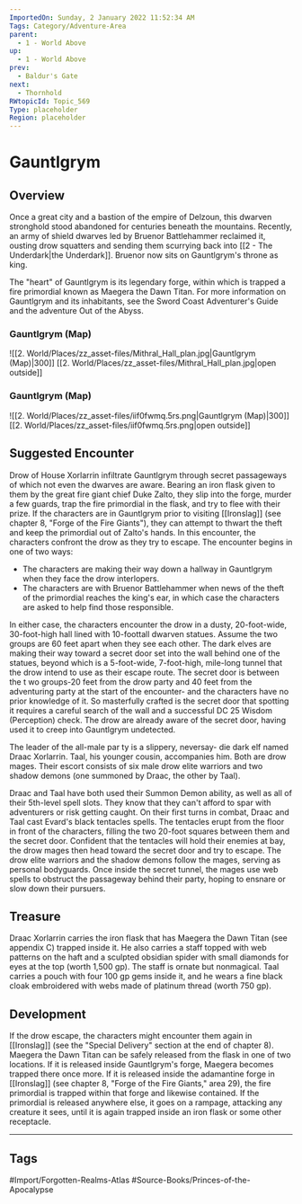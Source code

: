 ```yaml
---
ImportedOn: Sunday, 2 January 2022 11:52:34 AM
Tags: Category/Adventure-Area
parent:
  - 1 - World Above
up:
  - 1 - World Above
prev:
  - Baldur's Gate
next:
  - Thornhold
RWtopicId: Topic_569
Type: placeholder
Region: placeholder
---
```

# Gauntlgrym
## Overview
Once a great city and a bastion of the empire of Delzoun, this dwarven stronghold stood abandoned for centuries beneath the mountains. Recently, an army of shield dwarves led by Bruenor Battlehammer reclaimed it, ousting drow squatters and sending them scurrying back into [[2 - The Underdark|the Underdark]]. Bruenor now sits on Gauntlgrym's throne as king.

The "heart" of Gauntlgrym is its legendary forge, within which is trapped a fire primordial known as Maegera the Dawn Titan. For more information on Gauntlgrym and its inhabitants, see the Sword Coast Adventurer's Guide and the adventure Out of the Abyss.

### Gauntlgrym (Map)
![[2. World/Places/zz_asset-files/Mithral_Hall_plan.jpg|Gauntlgrym (Map)|300]]
[[2. World/Places/zz_asset-files/Mithral_Hall_plan.jpg|open outside]]

### Gauntlgrym (Map)
![[2. World/Places/zz_asset-files/iif0fwmq.5rs.png|Gauntlgrym (Map)|300]]
[[2. World/Places/zz_asset-files/iif0fwmq.5rs.png|open outside]]

## Suggested Encounter
Drow of House Xorlarrin infiltrate Gauntlgrym through secret passageways of which not even the dwarves are aware. Bearing an iron flask given to them by the great fire giant chief Duke Zalto, they slip into the forge, murder a few guards, trap the fire primordial in the flask, and try to flee with their prize. If the characters are in Gauntlgrym prior to visiting [[Ironslag]] (see chapter 8, "Forge of the Fire Giants"), they can attempt to thwart the theft and keep the primordial out of Zalto's hands. In this encounter, the characters confront the drow as they try to escape. The encounter begins in one of two ways:

- The characters are making their way down a hallway in Gauntlgrym when they face the drow interlopers.
- The characters are with Bruenor Battlehammer when news of the theft of the primordial reaches the king's ear, in which case the characters are asked to help find those responsible.

In either case, the characters encounter the drow in a dusty, 20-foot-wide, 30-foot-high hall lined with 10-foottall dwarven statues. Assume the two groups are 60 feet apart when they see each other. The dark elves are making their way toward a secret door set into the wall behind one of the statues, beyond which is a 5-foot-wide, 7-foot-high, mile-long tunnel that the drow intend to use as their escape route. The secret door is between the t wo groups-20 feet from the drow party and 40 feet from the adventuring party at the start of the encounter- and the characters have no prior knowledge of it. So masterfully crafted is the secret door that spotting it requires a careful search of the wall and a successful DC 25 Wisdom (Perception) check. The drow are already aware of the secret door, having used it to creep into Gauntlgrym undetected.

The leader of the all-male par ty is a slippery, neversay- die dark elf named Draac Xorlarrin. Taal, his younger cousin, accompanies him. Both are drow mages. Their escort consists of six male drow elite warriors and two shadow demons (one summoned by Draac, the other by Taal).

Draac and Taal have both used their Summon Demon ability, as well as all of their 5th-level spell slots. They know that they can't afford to spar with adventurers or risk getting caught. On their first turns in combat, Draac and Taal cast Evard's black tentacles spells. The tentacles erupt from the floor in front of the characters, filling the two 20-foot squares between them and the secret door. Confident that the tentacles will hold their enemies at bay, the drow mages then head toward the secret door and try to escape. The drow elite warriors and the shadow demons follow the mages, serving as personal bodyguards. Once inside the secret tunnel, the mages use web spells to obstruct the passageway behind their party, hoping to ensnare or slow down their pursuers.

## Treasure
Draac Xorlarrin carries the iron flask that has Maegera the Dawn Titan (see appendix C) trapped inside it. He also carries a staff topped with web patterns on the haft and a sculpted obsidian spider with small diamonds for eyes at the top (worth 1,500 gp). The staff is ornate but nonmagical. Taal carries a pouch with four 100 gp gems inside it, and he wears a fine black cloak embroidered with webs made of platinum thread (worth 750 gp).

## Development
If the drow escape, the characters might encounter them again in [[Ironslag]] (see the "Special Delivery" section at the end of chapter 8). Maegera the Dawn Titan can be safely released from the flask in one of two locations. If it is released inside Gauntlgrym's forge, Maegera becomes trapped there once more. If it is released inside the adamantine forge in [[Ironslag]] (see chapter 8, "Forge of the Fire Giants," area 29), the fire primordial is trapped within that forge and likewise contained. If the primordial is released anywhere else, it goes on a rampage, attacking any creature it sees, until it is again trapped inside an iron flask or some other receptacle.


---
## Tags
#Import/Forgotten-Realms-Atlas #Source-Books/Princes-of-the-Apocalypse

